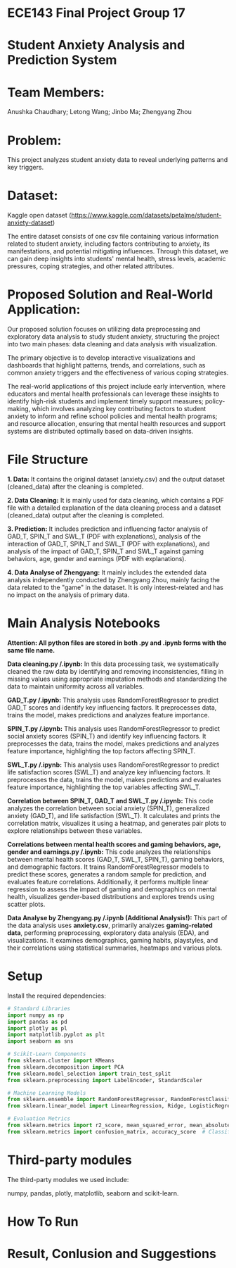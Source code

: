 # ECE143 Final Project Group 17

# Student Anxiety Analysis and Prediction System

# Team Members:
Anushka Chaudhary; Letong Wang; Jinbo Ma; Zhengyang Zhou

# Problem:
This project analyzes student anxiety data to reveal underlying patterns and key triggers.

# Dataset:
Kaggle open dataset (https://www.kaggle.com/datasets/petalme/student-anxiety-dataset)

The entire dataset consists of one csv file containing various information related to student anxiety, including factors contributing to anxiety, its manifestations, and potential mitigating influences. Through this dataset, we can gain deep insights into students' mental health, stress levels, academic pressures, coping strategies, and other related attributes.

# Proposed Solution and Real-World Application:
Our proposed solution focuses on utilizing data preprocessing and exploratory data analysis to study student anxiety, structuring the project into two main phases: data cleaning and data analysis with visualization. 

The primary objective is to develop interactive visualizations and dashboards that highlight patterns, trends, and correlations, such as common anxiety triggers and the effectiveness of various coping strategies. 

The real-world applications of this project include early intervention, where educators and mental health professionals can leverage these insights to identify high-risk students and implement timely support measures; policy-making, which involves analyzing key contributing factors to student anxiety to inform and refine school policies and mental health programs; and resource allocation, ensuring that mental health resources and support systems are distributed optimally based on data-driven insights.

# File Structure
**1. Data:** It contains the original dataset (anxiety.csv) and the output dataset (cleaned_data) after the cleaning is completed.

**2. Data Cleaning:** It is mainly used for data cleaning, which contains a PDF file with a detailed explanation of the data cleaning process and a dataset (cleaned_data) output after the cleaning is completed.

**3. Prediction:** It includes prediction and influencing factor analysis of GAD_T, SPIN_T and SWL_T (PDF with explanations), analysis of the interaction of GAD_T, SPIN_T and SWL_T (PDF with explanations), and analysis of the impact of GAD_T, SPIN_T and SWL_T against gaming behaviors, age, gender and earnings (PDF with explanations).

**4. Data Analyse of Zhengyang:** It mainly includes the extended data analysis independently conducted by Zhengyang Zhou, mainly facing the data related to the "game" in the dataset. It is only interest-related and has no impact on the analysis of primary data.

# Main Analysis Notebooks
**Attention: All python files are stored in both .py and .ipynb forms with the same file name.**

**Data cleaning.py /.ipynb:** In this data processing task, we systematically cleaned the raw data by identifying and removing inconsistencies, filling in missing values using appropriate imputation methods and standardizing the data to maintain uniformity across all variables. 

**GAD_T.py /.ipynb:** This analysis uses RandomForestRegressor to predict GAD_T scores and identify key influencing factors. It preprocesses data, trains the model, makes predictions and analyzes feature importance.

**SPIN_T.py /.ipynb:** This analysis uses RandomForestRegressor to predict social anxiety scores (SPIN_T) and identify key influencing factors. It preprocesses the data, trains the model, makes predictions and analyzes feature importance, highlighting the top factors affecting SPIN_T.

**SWL_T.py /.ipynb:** This analysis uses RandomForestRegressor to predict life satisfaction scores (SWL_T) and analyze key influencing factors. It preprocesses the data, trains the model, makes predictions and evaluates feature importance, highlighting the top variables affecting SWL_T.

**Correlation between SPIN_T, GAD_T and SWL_T.py /.ipynb:** This code analyzes the correlation between social anxiety (SPIN_T), generalized anxiety (GAD_T), and life satisfaction (SWL_T). It calculates and prints the correlation matrix, visualizes it using a heatmap, and generates pair plots to explore relationships between these variables.

**Correlations between mental health scores and gaming behaviors, age, gender and earnings.py /.ipynb:** This code analyzes the relationships between mental health scores (GAD_T, SWL_T, SPIN_T), gaming behaviors, and demographic factors. It trains RandomForestRegressor models to predict these scores, generates a random sample for prediction, and evaluates feature correlations. Additionally, it performs multiple linear regression to assess the impact of gaming and demographics on mental health, visualizes gender-based distributions and explores trends using scatter plots.

**Data Analyse by Zhengyang.py /.ipynb (Additional Analysis!):** This part of the data analysis uses **anxiety.csv**, primarily analyzes **gaming-related data**, performing preprocessing, exploratory data analysis (EDA), and visualizations. It examines demographics, gaming habits, playstyles, and their correlations using statistical summaries, heatmaps and various plots.

# Setup
Install the required dependencies:

```python
# Standard Libraries
import numpy as np
import pandas as pd
import plotly as pl
import matplotlib.pyplot as plt
import seaborn as sns

# Scikit-Learn Components
from sklearn.cluster import KMeans
from sklearn.decomposition import PCA
from sklearn.model_selection import train_test_split
from sklearn.preprocessing import LabelEncoder, StandardScaler

# Machine Learning Models
from sklearn.ensemble import RandomForestRegressor, RandomForestClassifier
from sklearn.linear_model import LinearRegression, Ridge, LogisticRegression

# Evaluation Metrics
from sklearn.metrics import r2_score, mean_squared_error, mean_absolute_error  # Regression
from sklearn.metrics import confusion_matrix, accuracy_score  # Classification
```

# Third-party modules
The third-party modules we used include:

numpy, pandas, plotly, matplotlib, seaborn and scikit-learn.

# How To Run

# Result, Conlusion and Suggestions
